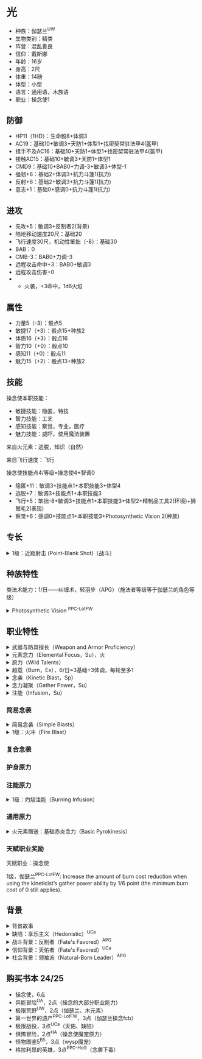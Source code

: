 # 光

- 种族：伽瑟兰<sup>UW</sup>
- 生物类别：精类
- 阵营：混乱善良
- 信仰：戴斯娜
- 年龄：16岁
- 身高：2尺
- 体重：14磅
- 体型：小型
- 语言：通用语，木族语
- 职业：操念使1

## 防御

- HP11（1HD）：生命骰8+体调3
- AC19：基础10+敏调3+天防1+体型1+找密契常驻法甲4(盔甲)
- 措手不及AC16：基础10+天防1+体型1+找密契常驻法甲4(盔甲)
- 接触AC15：基础10+敏调3+天防1+体型1
- CMD9：基础10+BAB0+力调-3+敏调3+体型-1
- 强韧+6：基础2+体调3+抗力斗篷1(抗力)
- 反射+6：基础2+敏调3+抗力斗篷1(抗力)
- 意志+1：基础0+感调0+抗力斗篷1(抗力)

## 进攻

- 先攻+5：敏调3+反制者2(背景)
- 陆地移动速度20尺：基础20
- 飞行速度30尺，机动性笨拙（-8）：基础30
- BAB：0
- CMB-3：BAB0+力调-3
- 远程攻击命中+3：BAB0+敏调3
- 远程攻击伤害+0
- - 火袭，+3命中，1d6火焰

## 属性

- 力量5（-3）：骰点5
- 敏捷17（+3）：骰点15+种族2
- 体质16（+3）：骰点16
- 智力10（+0）：骰点10
- 感知11（+0）：骰点11
- 魅力15（+2）：骰点13+种族2

## 技能

操念使本职技能：
- 敏捷技能：隐匿，特技
- 智力技能：工艺
- 感知技能：察觉，专业，医疗
- 魅力技能：威吓，使用魔法装置

来自火元素：逃脱，知识（自然）

来自飞行速度：飞行

操念使技能点4/等级=操念使4+智调0

- 隐匿+11：敏调3+技能点1+本职技能3+体型4
- 逃脱+7：敏调3+技能点1+本职技能3
- 飞行+5：笨拙-8+敏调3+技能点1+本职技能3+体型2+精制品工具2(环境)+狮鹫毛2(表现)
- 察觉+6：感调0+技能点1+本职技能3+Photosynthetic Vision 2(种族)
## 专长

<details>
<summary>
1级：近距射击 (Point-Blank Shot)〔战斗〕
</summary>

你对远程攻击近程目标颇有心得。

专长效果: 你使用远程武器攻击30尺内的目标时在攻击和伤害检定上获得+1加值。
</details>

## 种族特性

类法术能力：1/日——纠缠术，轻羽步（APG）（施法者等级等于伽瑟兰的角色等级）

<details>
<summary>
Photosynthetic Vision <sup>PPC-LotFW</sup>
</summary>

Occasionally the tendrils of a gathlain’s symbiotic vines wrap around the gathlain’s face like a leafy mask. The vines supplement the gathlain’s vision with photosynthetic receptors. Gathlains with this racial trait gain a +2 racial bonus on Perception checks. Photosynthetic vision replaces low-light vision.
</details>


## 职业特性

<details>
<summary>
武器与防具擅长（Weapon and Armor Proficiency）
</summary>

操念使擅长所有简易武器（simple weapons）和轻甲（light armor），但是不擅长盾牌（shields）。
</details>

<details>
<summary>
元素念力（Elemental Focus，Su），火
</summary>

1级起，操念使要挑选一种首要元素（primary element）作为自己专攻的类别。该种元素会决定操念使如何从灵界位面（Ethereal Plane）汲取原始能量，并会赋予她特定原力（wild talents）的选择权以及额外的本职技能。操念使可以选择以太（心灵念力）、气（大空念力）、土（地脉念力）、火（赤炎念力）或水（流水念力）。她会获得自身所选元素的基础通用原力（基础心灵念力、基础大空念力、基础地脉念力、基础赤炎念力或基础流水念力）作为奖励原力（bonus wild talent）。
</details>

<details>
<summary>
原力（Wild Talents）
</summary>

操念使能够使用原力——这是一种类似于法术的魔法能力，不过它会汲取操念使体内的精神力，而且可以随意使用（usable at will）。原力通常为类法术能力（spell-like abilities），不过其中也有一部分是超自然能力（supernatural abilities），除非另有说明，使用原力均为标准动作。原力通常具有和元素类别相符的元素描述符或相关叙述，比如以太（aether）、气（air）、土（earth）、火（fire）或水（water）。能够通过多种元素使用的原力（wild talent）在被某种元素所驱动时，会获得相应的元素描述符（elemental descriptor）。例如：由使用地脉念力的操念使（geokineticist）创造的筑墙原力（wall wild talent）会获得土描述符（earth descriptor）。

每个原力都有有效法术等级。操念使总是可以选择1级原力，但是她的操念使等级必须至少达到原力的有效法术等级的两倍，才可以选择更高等级的原力。操念使在使用念袭和护身原力时，总是将其有效法术环级视为等同于操念使职业等级的一半（最高有效法术环级为9级，在操念使18级时达成）。

除非另有说明，原力的豁免检定DC等同于10 + 原力的有效法术等级 + 操念使的体质调整值。对于所有和原力相关的专注检定，操念使均使用她的体质调整值进行调整。

除了从其他职业能力中获取的原力，操念使还可以在2级以及之后的每2个等级时再选择一个新的通用原力（universal wild talents）或者和自身所选元素相符的原力（详见上文中的元素念力）。在6级、10级和16级时，操念使可以用其他等级相同或更低等级的原力替换一个已经拥有的通用原力。她无法将作为其他原力的先决条件的原力替换掉。
</details>

<details>
<summary>
超载（Burn，Ex），6/日=3基础+3体调，每轮至多1
</summary>

1级起，操念使能够超负荷地运用身体，并引发比平时更强大的力量，冒险跨过安全的界限并承受力量的反噬。操念使的部分原力允许她通过超载以获得更强的效果，而有的原力则要求她接受某种程度的超载才可以使用。对于操念使所承受的每一点超载，她都必须受到每角色等级1点的非致命伤害（nonlethal damage）。除了经过整夜休息（full night’s rest）之外，这些伤害无法以任何方式移除，而休息会移除所有可用的超载点数以及与之相关的非致命伤害。超载造成的非致命伤害无法被减免或转移给他人，而且无法承受非致命伤害的操念使不得进行超载。操念使每轮只能进行1点超载，此限制在6级时提升至2点，并在之后的每3个等级额外提升1点。若操念使在尝试超载时会使她当天进行超载的总点数高于3 + 她的体质调整值，则无法进行此次超载（她仍然会由于不受自身操控的外部影响而强制超载）。如果操念使通过能力获得了某些效果，而这些效果会忽略或者改变操念使承受的非致命伤害，则在此情况下，操念使无法从超载中获得任何好处。
</details>

<details>
<summary>
念袭（Kinetic Blast，Sp）
</summary>

1级起，操念使会根据自身的选择获得1个念袭原力（kinetic blast wild talent）。此项念袭必须为与操念使的元素相符的简易念袭（simple blast）。

以标准动作，操念使能够对至多30尺范围内的单个目标释放念袭。她必须至少空着一只手，才能够进行瞄准并引发念袭（若她不具有手臂，则需要一个可以用于抓握的肢体）。在判断伤害减免是否生效时，念袭造成的伤害总被视为魔法。在判断武器专攻（Weapon Focus）之类的专长时，念袭被视为一种武器类型。操念使永远不会被视为抓握或持用着念袭（无论塑形注能会产生何种效果；详见12页的注能），她也无法用念袭来使用要害打击（Vitual Strike，又译暴击）专长。即便是最弱的念袭，也需要大量的元素物质或能量，因此念袭总是会对任意大小的集群（swarms）造成全额伤害（不过仅有区域型的念袭会对集群造成额外伤害）。已准备（readied）的念袭可以用于反制法术（counterspell spell），它能反制使用相同描述符、且等级与之相同或更低的法术。造成任意类型能量伤害（包括力场）的念袭均会具有与之相应的描述符。
</details>

<details>
<summary>
念力凝聚（Gather Power，Su）
</summary>

若操念使的双手都空着（或者对于非常规的操念使来说，她所拥有的所有可用于抓握的肢体都空着），她能够以移动动作凝聚能量或元素物质。念力凝聚会创造出异常醒目且肉眼可视的能量或物质，并以操念使为中心，在半径20尺范围内环绕着她。念力凝聚会使她在同一轮内使用的念袭原力（blast wild talent）所需要的超载总消耗降低1点。操念使可以花费1整轮进行念力凝聚作为替代，这样会使得她在下个回合内使用的念袭原力（blast wild talent）所需要的超载总消耗降低2点（最低降至0点）。若她这么做，还可以在下个回合以移动动作进一步念力凝聚，并使得此回合的超载消耗合计降低3点。若操念使在念力凝聚期间或之后，使用念袭释放力量之前受到伤害的话，则必须进行专注检定（DC = 10 + 受到的伤害 + 念袭的有效法术等级），失败则会引发力量的失控，导致她自身承受一定点数的超载，具体点数等同于操念使使用念力凝聚原本所能降低的超载消耗。该能力永远无法让原力的超载消耗降低至0点以下。
</details>

<details>
<summary>
注能（Infusion，Su）
</summary>

1级起，根据操念使的元素念力（Elemental Focus），她会从可用选项的列表中获得1项注能原力（infusion wild talent）。她会在3级、5级、9级、11级、13级、17级和19级时获得额外的注能。通过把念袭和注能结合使用，操念使能够根据自身需要调整念袭。注能有两种类型，每一种都会改变念袭：性质注能（substance infusion）会产生一种额外的效果，而塑形注能（form infusion）则会让念袭以不同的形式展现出来。每种注能都只能影响特定类别的念袭，具体的种类注明在关联念袭类别（Associated Blasts）那一栏中。每当操念使使用任何一个她所具有的念袭原力（kinetic blast wild talents）时，都能将1项相关的塑形注能和至多1项相关的性质注能应用至念袭上。部分注能会改变启动念袭所需要的动作，或者完全转变念袭的通常效果。每个注能所需要的超载消耗均列在超载（Burn）一栏中，你需要将注能调整的超载数值添加到念袭的超载消耗上。

注能的豁免DC以相关联的念袭的有效法术等级为准，而非注能自身的等级。塑形注能的DC的计算使用操念使的敏捷调整值，以取代原本的体质调整值。当操念使使用一个塑形注能和一个性质注能调整一次念袭，而这两种注能均要求进行豁免时，每个目标都要先尝试塑形注能的豁免检定。若目标成功豁免并成功免受塑形注能的效果，那么它可以免受整个念袭的效果；若失败，目标还要尝试豁免以对抗性质注能。若操念使的塑形和性质注能都会调整念袭的伤害，则要先应用性质注能所带来的调整。

在5级、11级和17级，操念使都能够替换一项注能，将它换另一个有效法术等级相同或更低的注能。操念使无法将作为其他原力的先决条件的注能替换掉。
</details>

### 简易念袭

<details>
<summary>
简易念袭（Simple Blasts）
</summary>

操念使会在1级时获得首要元素（primary element）的简易念袭——部分元素会提供多个选项。当操念使通过元素扩展（expanded element）职业能力获得新的元素时，她也会获得此类元素的简易念袭。每个简易念袭都属于物理性质（physical）或者能量性质（energy）中的一种。物理性质的念袭是远程攻击，它造成的伤害数值为1d6 + 1 + 操念使的体质调整值，在1级之后的每2个操念使等级，伤害会提升1d6 + 1点。法术抗力无法适用于物理性质的念袭。而能量性质的念袭则为远程接触攻击，它会造成1d6 + 操念使的体质调整值的一半点伤害，在1级之后的每2个操念使等级提高1d6点。
</details>

<details>
<summary>
1级：火冲（Fire Blast）
</summary>

元素：火  
类别：简易念袭（Sp）  
等级：－  
超载：0  
念袭性质：能量  
伤害类型：火焰  

你释放出一团火焰灼烧单个敌人。
</details>

### 复合念袭

### 护身原力

### 注能原力

<details>
<summary>
1级：灼烧注能（Burning Infusion）
</summary>

元素：火  
类别：性质注能  
等级：1  
超载：1  
关联念袭类别：蓝焰击，火冲，熔岩流，太阳风  
豁免：反射，通过则无效

你的念袭会点燃敌人。每当你的念袭命中敌人并克服了它的法术抗力时，无论该名敌人是否会受到伤害，它都会被点燃（catches on fire）。被点燃的敌人每轮会受到1d6点火焰伤害，直至火焰被熄灭为止。在对抗被灼烧注能引燃的生物时，任何火念袭（fire kinetic blasts）均会在攻击检定、DC、和用于克服法术抗力的施法者等级检定上获得+2加值。
</details>

### 通用原力

<details>
<summary>
火元素赠送：基础赤炎念力（Basic Pyrokinesis）
</summary>

元素：火  
类别：通用（Sp）  
等级：1  
超载：0

你能够使用体内产生的火焰来复制闪光术（Flare）、光亮术（Light）、或火花术（Spark）<sup>APG</sup>的效果，不过由你创造的光亮术效果会如同普通的火焰一般产生热量；使用三种能力的任意一种均会终止之前使用该原力提供的光亮效果。
</details>

### 天赋职业奖励

天赋职业：操念使

1级，伽瑟兰<sup>PPC-LotFW</sup>: Increase the amount of burn cost reduction when using the kineticist’s gather power ability by 1/6 point (the minimum burn cost of 0 still applies).

## 背景

<details>
<summary>
背景故事
</summary>

</details>

<details>
<summary>
缺陷：享乐主义（Hedonistic）<sup>UCa</sup>
</summary>

你为愉悦和舒适而生。

效果：如果你一天内没能获得报酬或财宝（至少10GP以上或等值财物），也没有花费至少一个小时进行娱乐或休闲活动，在这一天结束时你必须掷一次DC为20的强韧检定。如果你失败了，第二天开始时你会陷入疲劳。疲劳持续4个小时，或你进行了足够的娱乐或休闲。
</details>

<details>
<summary>
战斗背景：反制者（Fate's Favored）<sup>APG</sup>
</summary>

你幼时常受人欺负，但从来都不会主动发难。取而代之的是你精于预见突然袭击、并能够快速应对威胁。你的先攻检定获得+2背景加值。
</details>

<details>
<summary>
信仰背景：天佑者（Fate's Favored）<sup>UCa</sup>
</summary>

天命注视着你。当你受益于幸运加值或类似状况时，该加值提高1。
</details>

<details>
<summary>
社会背景：领袖派（Natural-Born Leader）<sup>APG</sup>
</summary>

你发觉自己总是被周围的人视为领导者；而你也记得还在穿开裆裤时，就带领着其他顽童们共同完成过独力绝不可及的伟业。你领导下的所有部属、随从和召唤生物在对抗心智影响效果的豁免中获得+1士气加值。如果你有“领导力”专长，你的领导力点数获得+1背景加值。
</details>

## 购买书本 24/25

- 操念使，6点
- 异能冒险<sup>OA</sup>，2点（操念的大部分职业能力）
- 极限荒野<sup>UW</sup>，2点（伽瑟兰、木元素）
- 第一世界的遗产<sup>PPC-LotFW</sup>，3点（伽瑟兰操念fcb）
- 极限战役，3点<sup>UCa</sup>（天佑、缺陷）
- 惧怖冒险，2点<sup>HA</sup>（操念使魔宠原力）
- 怪物图鉴5<sup>B5</sup>，3点（wysp魔宠）
- 格拉利昂的英雄，3点<sup>PPC-HoG</sup>（念袭下毒）
